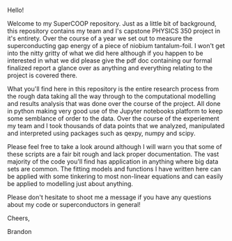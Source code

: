 Hello!

Welcome to my SuperCOOP repository. Just as a little bit of background, this repository contains my team and I's capstone PHYSICS 350 project in it's entirety. Over the course of a year we set out to measure the superconducting gap energy of a piece of niobium tantalum-foil. I won't get into the nitty gritty of what we did here although if you happen to be interested in what we did please give the pdf doc containing our formal finalized report a glance over as anything and everything relating to the project is covered there.  

What you'll find here in this repository is the entire research process from the rough data taking all the way through to the computational modelling and results analysis that was done over the course of the project. All done in python making very good use of the Jupyter notebooks platform to keep some semblance of order to the data. Over the course of the experiement my team and I took thousands of data points that we analyzed, manipulated and interpreted using packages such as qexpy, numpy and scipy.

Please feel free to take a look around although I will warn you that some of these scripts are a fair bit rough and lack proper documentation. The vast majority of the code you'll find has application in anything where big data sets are common. The fitting models and functions I have written here can be applied with some tinkering to most non-linear equations and can easily be applied to modelling just about anything. 

Please don't hesitate to shoot me a message if you have any questions about my code or superconductors in general!

Cheers,

Brandon
